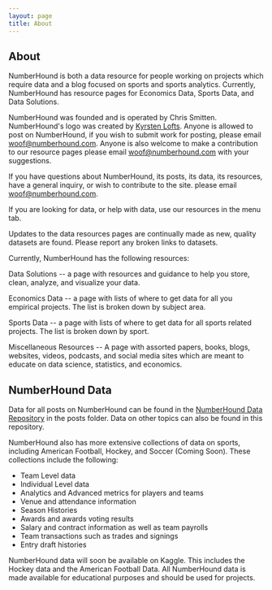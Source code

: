 ```yaml
---
layout: page
title: About
---
```


## About

NumberHound is both a data resource for people working on projects which require data and a blog focused on sports and sports analytics. Currently, NumberHound has resource pages for Economics Data, Sports Data, and Data Solutions.

NumberHound was founded and is operated by Chris Smitten. NumberHound's logo was created by [Kyrsten Lofts](https://kyrstenlofts.com/). Anyone is allowed to post on NumberHound, if you wish to submit work for posting, please email woof@numberhound.com. Anyone is also welcome to make a contribution to our resource pages please email woof@numberhound.com with your suggestions.

If you have questions about NumberHound, its posts, its data, its resources, have a general inquiry, or wish to contribute to the site. please email woof@numberhound.com.

If you are looking for data, or help with data, use our resources in the menu tab.

Updates to the data resources pages are continually made as new, quality datasets are found. Please report any broken links to datasets.

Currently, NumberHound has the following resources:

Data Solutions -- a page with resources and guidance to help you store, clean, analyze, and visualize your data.

Economics Data -- a page with lists of where to get data for all you empirical projects. The list is broken down by subject area.

Sports Data -- a page with lists of where to get data for all sports related projects. The list is broken down by sport.

Miscellaneous Resources -- A page with assorted papers, books, blogs, websites, videos, podcasts, and social media sites which are meant to educate on data science, statistics, and economics.

## NumberHound Data

Data for all posts on NumberHound can be found in the [NumberHound Data Repository](https://github.com/NumberHound/Data) in the posts folder. Data on other topics can also be found in this repository.

NumberHound also has more extensive collections of data on sports, including American Football, Hockey, and Soccer (Coming Soon). These collections include the following:

* Team Level data
* Individual Level data
* Analytics and Advanced metrics for players and teams
* Venue and attendance information
* Season Histories
* Awards and awards voting results
* Salary and contract information as well as team payrolls
* Team transactions such as trades and signings
* Entry draft histories

NumberHound data will soon be available on Kaggle. This includes the Hockey data and the American Football Data. All NumberHound data is made available for educational purposes and should be used for projects.
